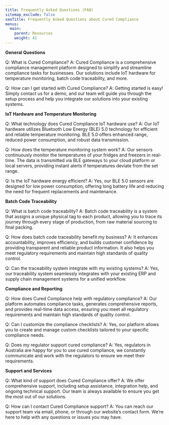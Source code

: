 ```yaml
---
title: Frequently Asked Questions (FAQ)
sitemap_exclude: false
seoTitle: Frequently Asked Questions about Cured Compliance
menus:
  main:
    parent: Resources
    weight: 41
---
```


**General Questions**

Q: What is Cured Compliance?
A: Cured Compliance is a comprehensive compliance management platform designed to simplify and streamline compliance tasks for businesses. Our solutions include IoT hardware for temperature monitoring, batch code traceability, and more.

Q: How can I get started with Cured Compliance?
A: Getting started is easy! Simply contact us for a demo, and our team will guide you through the setup process and help you integrate our solutions into your existing systems.

**IoT Hardware and Temperature Monitoring**

Q: What technology does Cured Compliance IoT hardware use?
A: Our IoT hardware utilizes Bluetooth Low Energy (BLE) 5.0 technology for efficient and reliable temperature monitoring. BLE 5.0 offers enhanced range, reduced power consumption, and robust data transmission.

Q: How does the temperature monitoring system work?
A: Our sensors continuously monitor the temperatures of your fridges and freezers in real-time. The data is transmitted via BLE gateways to your cloud platform or local servers, providing instant alerts if temperatures deviate from the set range.

Q: Is the IoT hardware energy efficient?
A: Yes, our BLE 5.0 sensors are designed for low power consumption, offering long battery life and reducing the need for frequent replacements and maintenance.

**Batch Code Traceability**

Q: What is batch code traceability?
A: Batch code traceability is a system that assigns a unique physical tag to each product, allowing you to trace its journey through every stage of production, from raw material sourcing to final packing.

Q: How does batch code traceability benefit my business?
A: It enhances accountability, improves efficiency, and builds customer confidence by providing transparent and reliable product information. It also helps you meet regulatory requirements and maintain high standards of quality control.

Q: Can the traceability system integrate with my existing systems?
A: Yes, our traceability system seamlessly integrates with your existing ERP and supply chain management systems for a unified workflow.

**Compliance and Reporting**

Q: How does Cured Compliance help with regulatory compliance?
A: Our platform automates compliance tasks, generates comprehensive reports, and provides real-time data access, ensuring you meet all regulatory requirements and maintain high standards of quality control.

Q: Can I customize the compliance checklists?
A: Yes, our platform allows you to create and manage custom checklists tailored to your specific compliance needs.

Q: Does my regulator support cured compliance?
A: Yes, regulators in Australia are happy for you to use cured compliance, we constantly communicate and work with the regulators to ensure we meet their requirements.

**Support and Services**

Q: What kind of support does Cured Compliance offer?
A: We offer comprehensive support, including setup assistance, integration help, and ongoing technical support. Our team is always available to ensure you get the most out of our solutions.

Q: How can I contact Cured Compliance support?
A: You can reach our support team via email, phone, or through our website’s contact form. We’re here to help with any questions or issues you may have.